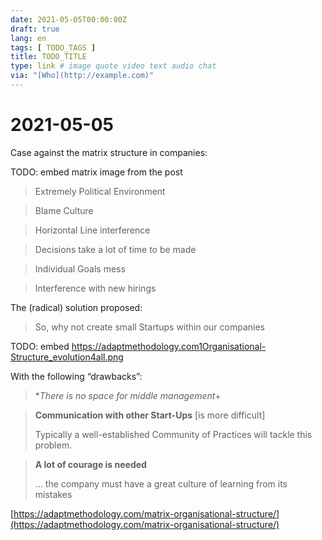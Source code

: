 ```yaml
---
date: 2021-05-05T00:00:00Z
draft: true
lang: en
tags: [ TODO_TAGS ]
title: TODO_TITLE
type: link # image quote video text audio chat
via: "[Who](http://example.com)"
---
```



# 2021-05-05

Case against the matrix structure in companies:

TODO: embed matrix image from the post

> Extremely Political Environment

> Blame Culture

> Horizontal Line interference

> Decisions take a lot of time to be made

> Individual Goals mess

> Interference with new hirings

The (radical) solution proposed:

> So, why not create small Startups within our companies 

TODO: embed https://adaptmethodology.com1Organisational-Structure_evolution4all.png

With the following “drawbacks”:

> **There is no space for middle management*+

> **Communication with other Start-Ups** [is more difficult]
>
> Typically a well-established Community of Practices will tackle this problem.

> **A lot of courage is needed**
>
> … the company must have a great culture of learning from its mistakes

[https://adaptmethodology.com/matrix-organisational-structure/](https://adaptmethodology.com/matrix-organisational-structure/)

